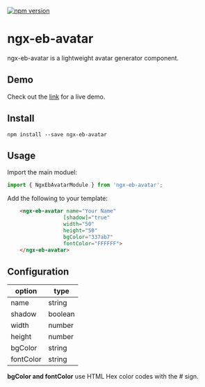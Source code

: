 [![npm version](https://badge.fury.io/js/ngx-eb-avatar.svg)](https://badge.fury.io/js/ngx-eb-avatar)
# ngx-eb-avatar
ngx-eb-avatar is a lightweight avatar generator component.

## Demo
Check out the [link](https://stackblitz.com/edit/angular-6t47u2) for a live demo.
## Install
```shell
npm install --save ngx-eb-avatar
```

## Usage
Import the main moduel:

```javascript
import { NgxEbAvatarModule } from 'ngx-eb-avatar';
```
Add the following to your template:

``` html
    <ngx-eb-avatar name="Your Name" 
                  [shadow]="true" 
                  width="50" 
                  height="50" 
                  bgColor="337ab7" 
                  fontColor="FFFFFF">
    </ngx-eb-avatar>
```
## Configuration

| option | type | 
| ------ | ---- | 
| name | string | 
| shadow | boolean |
| width | number |
| height | number |
| bgColor | string |
| fontColor | string |

**bgColor and fontColor** use HTML Hex color codes with the # sign.
